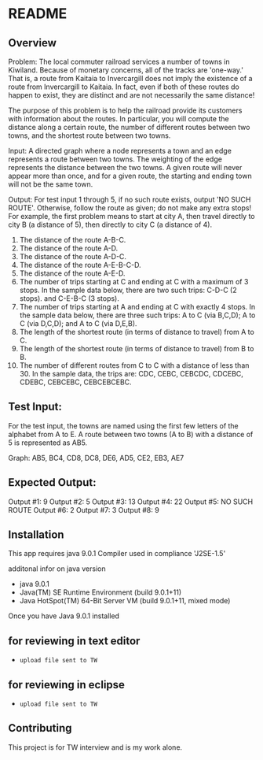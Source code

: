 # README

## Overview

Problem:  The local commuter railroad services a number of towns in Kiwiland.  Because of monetary concerns, all of the tracks are 'one-way.'  That is, a route from Kaitaia to Invercargill does not imply the existence of a route from Invercargill to Kaitaia.  In fact, even if both of these routes do happen to exist, they are distinct and are not necessarily the same distance!

The purpose of this problem is to help the railroad provide its customers with information about the routes.  In particular, you will compute the distance along a certain route, the number of different routes between two towns, and the shortest route between two towns.

Input:  A directed graph where a node represents a town and an edge represents a route between two towns.  The weighting of the edge represents the distance between the two towns.  A given route will never appear more than once, and for a given route, the starting and ending town will not be the same town.

Output: For test input 1 through 5, if no such route exists, output 'NO SUCH ROUTE'.  Otherwise, follow the route as given; do not make any extra stops!  For example, the first problem means to start at city A, then travel directly to city B (a distance of 5), then directly to city C (a distance of 4).

  1. The distance of the route A-B-C.
  2. The distance of the route A-D.
  3. The distance of the route A-D-C.
  4. The distance of the route A-E-B-C-D.
  5. The distance of the route A-E-D.
  6. The number of trips starting at C and ending at C with a maximum of 3 stops.  In the sample data below, there are two such trips: C-D-C (2 stops). and C-E-B-C (3 stops).
  7. The number of trips starting at A and ending at C with exactly 4 stops.  In the sample data below, there are three such trips: A to C (via B,C,D); A to C (via D,C,D); and A to C (via D,E,B).
  8. The length of the shortest route (in terms of distance to travel) from A to C.
  9. The length of the shortest route (in terms of distance to travel) from B to B.
  10. The number of different routes from C to C with a distance of less than 30.  In the sample data, the trips are: CDC, CEBC, CEBCDC, CDCEBC, CDEBC, CEBCEBC, CEBCEBCEBC.

## Test Input:

For the test input, the towns are named using the first few letters of the alphabet from A to E.  A route between two towns (A to B) with a distance of 5 is represented as AB5.

Graph: AB5, BC4, CD8, DC8, DE6, AD5, CE2, EB3, AE7

## Expected Output:

Output #1: 9
Output #2: 5
Output #3: 13
Output #4: 22
Output #5: NO SUCH ROUTE
Output #6: 2
Output #7: 3
Output #8: 9

## Installation

This app requires java 9.0.1
Compiler used in compliance 'J2SE-1.5'

additonal infor on java version
*  java 9.0.1
*  Java(TM) SE Runtime Environment (build 9.0.1+11)
*  Java HotSpot(TM) 64-Bit Server VM (build 9.0.1+11, mixed mode)


Once you have Java 9.0.1 installed

## for reviewing in text editor

* ```upload file sent to TW```

## for reviewing in eclipse

* ```upload file sent to TW```


## Contributing
This project is for TW interview and is my work alone.
